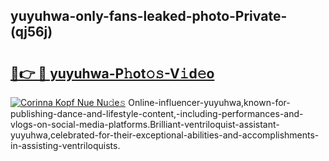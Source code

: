 ## yuyuhwa-only-fans​-leaked-photo​-Private-(qj56j)


# <h2><a href="https://mediaupload.pro?title=yuyuhwa&ref=git">🔗👉 🔴 yuyuhwa-P𝚑ot𝚘𝚜-V𝚒d𝚎o</a></h2>

[![Corinna Kopf Nue Nu𝚍e𝚜](https://i.imgur.com/0qMVB7G.gif)](https://mediaupload.pro?title=yuyuhwa&ref=git)
Online-influencer-yuyuhwa,known-for-publishing-dance-and-lifestyle-content,-including-performances-and-vlogs-on-social-media-platforms.Brilliant-ventriloquist-assistant-yuyuhwa,celebrated-for-their-exceptional-abilities-and-accomplishments-in-assisting-ventriloquists.  